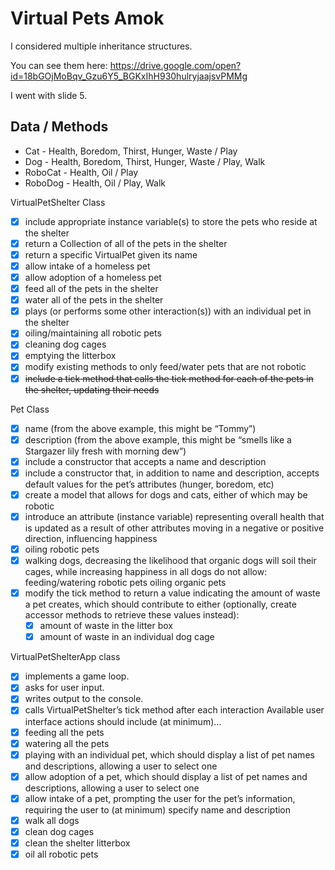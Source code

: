 # Virtual Pets Amok

I considered multiple inheritance structures.  

You can see them here:
https://drive.google.com/open?id=18bGOjMoBqv_Gzu6Y5_BGKxIhH930hulryjaajsvPMMg

I went with slide 5.


## Data / Methods
* Cat - Health, Boredom, Thirst, Hunger, Waste / Play
* Dog - Health, Boredom, Thirst, Hunger, Waste / Play, Walk
* RoboCat - Health, Oil  / Play
* RoboDog - Health, Oil / Play, Walk

VirtualPetShelter Class
- [x] include appropriate instance variable(s) to store the pets who reside at the shelter
- [x] return a Collection of all of the pets in the shelter
- [x] return a specific VirtualPet given its name
- [x] allow intake of a homeless pet
- [x] allow adoption of a homeless pet
- [x] feed all of the pets in the shelter
- [x] water all of the pets in the shelter
- [x] plays (or performs some other interaction(s)) with an individual pet in the shelter
- [x] oiling/maintaining all robotic pets
- [x] cleaning dog cages
- [x] emptying the litterbox
- [x] modify existing methods to only feed/water pets that are not robotic
- [x] ~~include a tick method that calls the tick method for each of the pets in the shelter, updating their needs~~

Pet Class
- [x] name (from the above example, this might be “Tommy”)
- [x] description (from the above example, this might be “smells like a Stargazer lily fresh with morning dew”)
- [x] include a constructor that accepts a name and description
- [x] include a constructor that, in addition to name and description, accepts default values for the pet’s attributes (hunger, boredom, etc)
- [x] create a model that allows for dogs and cats, either of which may be robotic
- [x] introduce an attribute (instance variable) representing overall health that is updated as a result of other attributes moving in a negative or positive direction, influencing happiness
- [x] oiling robotic pets
- [x] walking dogs, decreasing the likelihood that organic dogs will soil their cages, while increasing happiness in all dogs
do not allow:
	feeding/watering robotic pets
	oiling organic pets
- [x] modify the tick method to return a value indicating the amount of waste a pet creates, which should contribute to either (optionally, create accessor methods to retrieve these values instead):
	- [x] amount of waste in the litter box
	- [x] amount of waste in an individual dog cage
	
VirtualPetShelterApp class
- [x] implements a game loop.
- [x] asks for user input.
- [x] writes output to the console.
- [x] calls VirtualPetShelter’s tick method after each interaction
	Available user interface actions should include (at minimum)…
- [x] feeding all the pets
- [x] watering all the pets
- [x] playing with an individual pet, which should display a list of pet names and descriptions, allowing a user to select one
- [x] allow adoption of a pet, which should display a list of pet names and descriptions, allowing a user to select one
- [x] allow intake of a pet, prompting the user for the pet’s information, requiring the user to (at minimum) specify name and description
- [x] walk all dogs
- [x] clean dog cages
- [x] clean the shelter litterbox
- [x] oil all robotic pets
